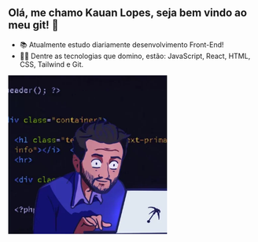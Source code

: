 ## Olá, me chamo Kauan Lopes, seja bem vindo ao meu git! 👋

- 📚 Atualmente estudo diariamente desenvolvimento Front-End!
- 👨‍💻 Dentre as tecnologias que domino, estão: JavaScript, React, HTML, CSS, Tailwind e Git.

<img src="banner.webp" width = "323px" margin-left = "30%">

